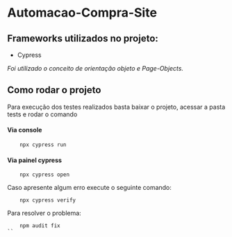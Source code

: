 # Automacao-Compra-Site

## Frameworks utilizados no projeto:

* Cypress

<i>Foi utilizado o conceito de orientação objeto e Page-Objects.</i>

## Como rodar o projeto

Para execução dos testes realizados basta baixar o projeto, acessar a pasta tests e rodar o comando

#### Via console

``` shell
    npx cypress run
```

#### Via painel cypress

``` shell
    npx cypress open
```

Caso apresente algum erro execute o seguinte comando:

```
    npx cypress verify
```

Para resolver o problema:

```
    npm audit fix
``
